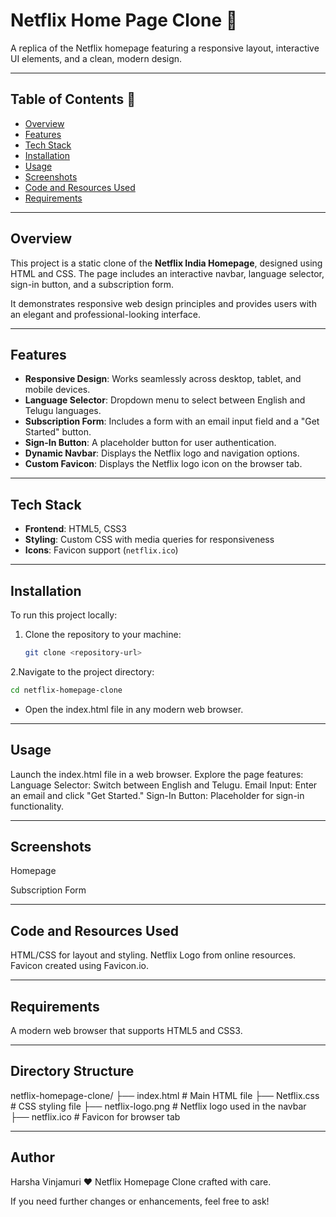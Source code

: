 # Netflix Home Page Clone 🎥

A replica of the Netflix homepage featuring a responsive layout, interactive UI elements, and a clean, modern design.

---

## Table of Contents :bookmark_tabs:
- [Overview](#overview)
- [Features](#features)
- [Tech Stack](#tech-stack)
- [Installation](#installation)
- [Usage](#usage)
- [Screenshots](#screenshots)
- [Code and Resources Used](#code-and-resources-used)
- [Requirements](#requirements)

---

## Overview
This project is a static clone of the **Netflix India Homepage**, designed using HTML and CSS. The page includes an interactive navbar, language selector, sign-in button, and a subscription form.

It demonstrates responsive web design principles and provides users with an elegant and professional-looking interface.

---

## Features
- **Responsive Design**: Works seamlessly across desktop, tablet, and mobile devices.
- **Language Selector**: Dropdown menu to select between English and Telugu languages.
- **Subscription Form**: Includes a form with an email input field and a "Get Started" button.
- **Sign-In Button**: A placeholder button for user authentication.
- **Dynamic Navbar**: Displays the Netflix logo and navigation options.
- **Custom Favicon**: Displays the Netflix logo icon on the browser tab.

---

## Tech Stack
- **Frontend**: HTML5, CSS3
- **Styling**: Custom CSS with media queries for responsiveness
- **Icons**: Favicon support (`netflix.ico`)

---

## Installation
To run this project locally:
1. Clone the repository to your machine:
   ```bash
   git clone <repository-url>
2.Navigate to the project directory:
   ```bash
   cd netflix-homepage-clone
```
- Open the index.html file in any modern web browser.

---

## Usage
Launch the index.html file in a web browser.
Explore the page features:
Language Selector: Switch between English and Telugu.
Email Input: Enter an email and click "Get Started."
Sign-In Button: Placeholder for sign-in functionality.

---

## Screenshots
Homepage

Subscription Form

---

## Code and Resources Used
HTML/CSS for layout and styling.
Netflix Logo from online resources.
Favicon created using Favicon.io.

---

## Requirements
A modern web browser that supports HTML5 and CSS3.

---

## Directory Structure

netflix-homepage-clone/
├── index.html         # Main HTML file
├── Netflix.css        # CSS styling file
├── netflix-logo.png   # Netflix logo used in the navbar
├── netflix.ico        # Favicon for browser tab

---

## Author
Harsha Vinjamuri ❤️
Netflix Homepage Clone crafted with care.


If you need further changes or enhancements, feel free to ask!
